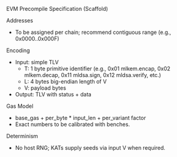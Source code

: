 EVM Precompile Specification (Scaffold)

Addresses
- To be assigned per chain; recommend contiguous range (e.g., 0x0000..0x000F)

Encoding
- Input: simple TLV
  - T: 1 byte primitive identifier (e.g., 0x01 mlkem.encap, 0x02 mlkem.decap, 0x11 mldsa.sign, 0x12 mldsa.verify, etc.)
  - L: 4 bytes big-endian length of V
  - V: payload bytes
- Output: TLV with status + data

Gas Model
- base_gas + per_byte * input_len + per_variant factor
- Exact numbers to be calibrated with benches.

Determinism
- No host RNG; KATs supply seeds via input V when required.

